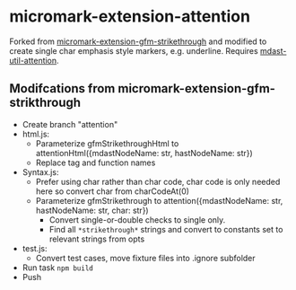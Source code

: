 # micromark-extension-attention

Forked from [micromark-extension-gfm-strikethrough](https://github.com/micromark/micromark-extension-gfm-strikethrough) and modified to create single char emphasis style markers, e.g. underline. Requires [mdast-util-attention](https://github.com/TRIAEIOU/mdast-util-attention).

## Modifcations from micromark-extension-gfm-strikthrough

- Create branch "attention"
- html.js:
  - Parameterize gfmStrikethroughHtml to attentionHtml({mdastNodeName: str, hastNodeName: str})
  - Replace tag and function names
- Syntax.js:
  - Prefer using char rather than char code, char code is only needed here so convert char from charCodeAt(0)
  - Parameterize gfmStrikethrough to attention({mdastNodeName: str, hastNodeName: str, char: str})
    - Convert single-or-double checks to single only.
    - Find all `*strikethrough*` strings and convert to constants set to relevant strings from opts
- test.js:
  - Convert test cases, move fixture files into .ignore subfolder
- Run task `npm build`
- Push
